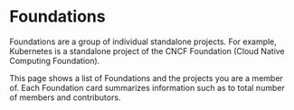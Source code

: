 # Foundations

Foundations are a group of individual standalone projects. For example, Kubernetes is a standalone project of the CNCF Foundation (Cloud Native Computing Foundation).

This page shows a list of Foundations and the projects you are a member of. Each Foundation card summarizes information such as to total number of members and contributors. 
